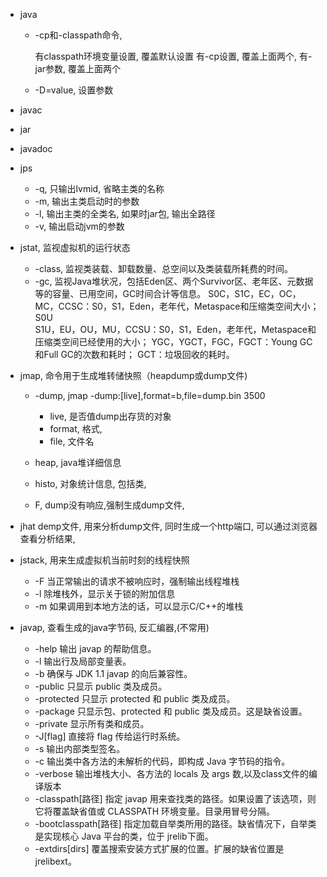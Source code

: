 - java

    - -cp和-classpath命令,

        有classpath环境变量设置, 覆盖默认设置
        有-cp设置, 覆盖上面两个,
        有-jar参数, 覆盖上面两个
    - -D<property>=value, 设置参数
- javac
- jar
- javadoc
- jps

    - -q, 只输出lvmid, 省略主类的名称
    - -m, 输出主类启动时的参数
    - -l, 输出主类的全类名, 如果时jar包, 输出全路径
    - -v, 输出启动jvm的参数

- jstat, 监视虚拟机的运行状态

    - -class, 监视类装载、卸载数量、总空间以及类装载所耗费的时间。
    - -gc, 监视Java堆状况，包括Eden区、两个Survivor区、老年区、元数据等的容量、已用空间，GC时间合计等信息。
           S0C，S1C，EC，OC，MC，CCSC：S0，S1，Eden，老年代，Metaspace和压缩类空间大小；S0U    
           S1U，EU，OU，MU，CCSU：S0，S1，Eden，老年代，Metaspace和压缩类空间已经使用的大小；
           YGC，YGCT，FGC，FGCT：Young GC和Full GC的次数和耗时；
           GCT：垃圾回收的耗时。
           
- jmap, 命令用于生成堆转储快照（heapdump或dump文件)

    - -dump, jmap -dump:[live],format=b,file=dump.bin 3500
        - live, 是否值dump出存货的对象
        - format, 格式,
        - file, 文件名

    - heap, java堆详细信息
    - histo, 对象统计信息, 包括类,
    - F, dump没有响应,强制生成dump文件,

- jhat demp文件, 用来分析dump文件, 同时生成一个http端口, 可以通过浏览器查看分析结果,

- jstack, 用来生成虚拟机当前时刻的线程快照

    - -F	当正常输出的请求不被响应时，强制输出线程堆栈
    - -l	除堆栈外，显示关于锁的附加信息
    - -m	如果调用到本地方法的话，可以显示C/C++的堆栈

- javap, 查看生成的java字节码, 反汇编器,(不常用)

    - -help 输出 javap 的帮助信息。
    - -l 输出行及局部变量表。
    - -b 确保与 JDK 1.1 javap 的向后兼容性。
    - -public 只显示 public 类及成员。
    - -protected 只显示 protected 和 public 类及成员。
    - -package 只显示包、protected 和 public 类及成员。这是缺省设置。
    - -private 显示所有类和成员。
    - -J[flag] 直接将 flag 传给运行时系统。
    - -s 输出内部类型签名。
    - -c 输出类中各方法的未解析的代码，即构成 Java 字节码的指令。
    - -verbose 输出堆栈大小、各方法的 locals 及 args 数,以及class文件的编译版本
    - -classpath[路径] 指定 javap 用来查找类的路径。如果设置了该选项，则它将覆盖缺省值或 CLASSPATH 环境变量。目录用冒号分隔。
    - -bootclasspath[路径] 指定加载自举类所用的路径。缺省情况下，自举类是实现核心 Java 平台的类，位于 jrelib下面。
    - -extdirs[dirs] 覆盖搜索安装方式扩展的位置。扩展的缺省位置是 jrelibext。